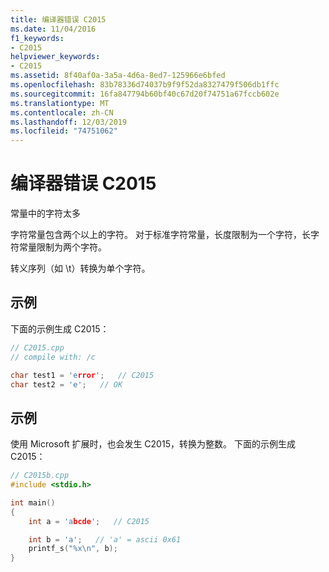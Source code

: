 ```yaml
---
title: 编译器错误 C2015
ms.date: 11/04/2016
f1_keywords:
- C2015
helpviewer_keywords:
- C2015
ms.assetid: 8f40af0a-3a5a-4d6a-8ed7-125966e6bfed
ms.openlocfilehash: 83b78336d74037b9f9f52da8327479f506db1ffc
ms.sourcegitcommit: 16fa847794b60bf40c67d20f74751a67fccb602e
ms.translationtype: MT
ms.contentlocale: zh-CN
ms.lasthandoff: 12/03/2019
ms.locfileid: "74751062"
---
```

# <a name="compiler-error-c2015"></a>编译器错误 C2015

常量中的字符太多

字符常量包含两个以上的字符。 对于标准字符常量，长度限制为一个字符，长字符常量限制为两个字符。

转义序列（如 \t）转换为单个字符。

## <a name="example"></a>示例

下面的示例生成 C2015：

```cpp
// C2015.cpp
// compile with: /c

char test1 = 'error';   // C2015
char test2 = 'e';   // OK
```

## <a name="example"></a>示例

使用 Microsoft 扩展时，也会发生 C2015，转换为整数。  下面的示例生成 C2015：

```cpp
// C2015b.cpp
#include <stdio.h>

int main()
{
    int a = 'abcde';   // C2015

    int b = 'a';   // 'a' = ascii 0x61
    printf_s("%x\n", b);
}
```
